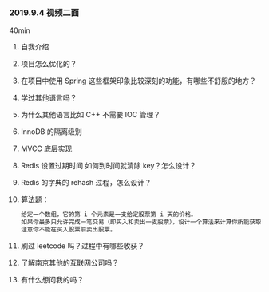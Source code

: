 ### 2019.9.4 视频二面

40min 

1. 自我介绍

2. 项目怎么优化的？

3. 在项目中使用 Spring 这些框架印象比较深刻的功能，有哪些不舒服的地方？

4. 学过其他语言吗？

5. 为什么其他语言比如 C++ 不需要 IOC 管理？

6. InnoDB 的隔离级别

7. MVCC 底层实现

8. Redis 设置过期时间 如何到时间就清除 key？怎么设计？

9. Redis 的字典的 rehash 过程，怎么设计？

10. 算法题：

    ```java
    给定一个数组，它的第 i 个元素是一支给定股票第 i 天的价格。
    如果你最多只允许完成一笔交易（即买入和卖出一支股票），设计一个算法来计算你所能获取的最大利润。
    注意你不能在买入股票前卖出股票。
    ```

11. 刷过 leetcode 吗？过程中有哪些收获？

12. 了解南京其他的互联网公司吗？

13. 有什么想问我的吗？

